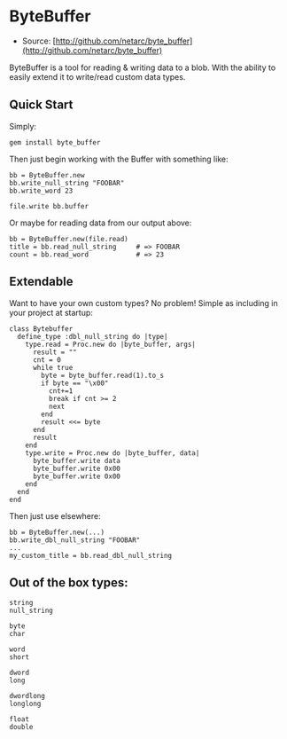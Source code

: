 # ByteBuffer

* Source: [http://github.com/netarc/byte_buffer](http://github.com/netarc/byte_buffer)

ByteBuffer is a tool for reading & writing data to a blob.  With the ability to easily extend it to write/read custom data types.

## Quick Start

Simply:

    gem install byte_buffer

Then just begin working with the Buffer with something like:

    bb = ByteBuffer.new
    bb.write_null_string "FOOBAR"
    bb.write_word 23

    file.write bb.buffer

Or maybe for reading data from our output above:

    bb = ByteBuffer.new(file.read)
    title = bb.read_null_string     # => FOOBAR
    count = bb.read_word            # => 23

## Extendable

Want to have your own custom types? No problem! Simple as including in your project at startup:

    class Bytebuffer
      define_type :dbl_null_string do |type|
        type.read = Proc.new do |byte_buffer, args|
          result = ""
          cnt = 0
          while true
            byte = byte_buffer.read(1).to_s
            if byte == "\x00"
              cnt+=1
              break if cnt >= 2
              next
            end
            result <<= byte
          end
          result
        end
        type.write = Proc.new do |byte_buffer, data|
          byte_buffer.write data
          byte_buffer.write 0x00
          byte_buffer.write 0x00
        end
      end
    end

Then just use elsewhere:

    bb = ByteBuffer.new(...)
    bb.write_dbl_null_string "FOOBAR"
    ...
    my_custom_title = bb.read_dbl_null_string

## Out of the box types:

    string
    null_string

    byte
    char

    word
    short

    dword
    long

    dwordlong
    longlong

    float
    double
